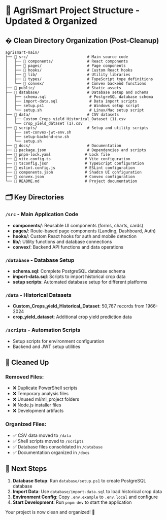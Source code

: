 # 📁 AgriSmart Project Structure - Updated & Organized

## �️ Clean Directory Organization (Post-Cleanup)

```
agrismart-main/
├── 📁 src/                          # Main source code
│   ├── 📁 components/               # React components
│   ├── 📁 pages/                    # Page components
│   ├── 📁 hooks/                    # Custom React hooks
│   ├── 📁 lib/                      # Utility libraries
│   ├── 📁 types/                    # TypeScript type definitions
│   └── 📁 convex/                   # Convex backend functions
├── 📁 public/                       # Static assets
├── 📁 database/                     # Database setup and schema
│   ├── schema.sql                   # PostgreSQL database schema
│   ├── import-data.sql              # Data import scripts
│   ├── setup.ps1                    # Windows setup script
│   └── setup.sh                     # Linux/Mac setup script
├── 📁 data/                         # CSV datasets
│   ├── Custom_Crops_yield_Historical_Dataset (1).csv
│   └── crop_yield_dataset (1).csv
├── 📁 scripts/                      # Setup and utility scripts
│   ├── set-convex-jwt-env.sh
│   ├── setup-backend-env.sh
│   └── setup.sh
├── 📁 docs/                         # Documentation
├── 📄 package.json                  # Dependencies and scripts
├── 📄 pnpm-lock.yaml               # Lock file
├── 📄 vite.config.ts               # Vite configuration
├── 📄 tsconfig.json                # TypeScript configuration
├── 📄 eslint.config.js             # ESLint configuration
├── 📄 components.json              # Shadcn UI configuration
├── 📄 convex.json                  # Convex configuration
└── 📄 README.md                    # Project documentation
```

## 🗂️ Key Directories

### `/src` - Main Application Code
- **components/**: Reusable UI components (forms, charts, cards)
- **pages/**: Route-based page components (Landing, Dashboard, Auth)
- **hooks/**: Custom React hooks for auth and mobile detection
- **lib/**: Utility functions and database connections
- **convex/**: Backend API functions and data operations

### `/database` - Database Setup
- **schema.sql**: Complete PostgreSQL database schema
- **import-data.sql**: Scripts to import historical crop data
- **setup scripts**: Automated database setup for different platforms

### `/data` - Historical Datasets
- **Custom_Crops_yield_Historical_Dataset**: 50,767 records from 1966-2024
- **crop_yield_dataset**: Additional crop yield prediction data

### `/scripts` - Automation Scripts
- Setup scripts for environment configuration
- Backend and JWT setup utilities

## 🧹 Cleaned Up

### Removed Files:
- ❌ Duplicate PowerShell scripts
- ❌ Temporary analysis files
- ❌ Unused ml/ml_project folders
- ❌ Node.js installer files
- ❌ Development artifacts

### Organized Files:
- ✅ CSV data moved to `/data`
- ✅ Shell scripts moved to `/scripts`
- ✅ Database files consolidated in `/database`
- ✅ Documentation organized in `/docs`

## 🚀 Next Steps

1. **Database Setup**: Run `database/setup.ps1` to create PostgreSQL database
2. **Import Data**: Use `database/import-data.sql` to load historical crop data
3. **Environment Config**: Copy `.env.example` to `.env.local` and configure
4. **Start Development**: Run `pnpm dev` to start the application

Your project is now clean and organized! 🎉
